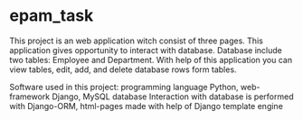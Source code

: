 # epam_task
This project is an web application witch consist of three pages. This application gives opportunity to interact with database. Database include two tables: Employee and Department. With help of this application you can view tables, edit, add, and delete database rows form tables.

Software used in this project: programming language Python, web-framework Django, MySQL database
Interaction with database is performed with Django-ORM, html-pages made with help of Django template engine
